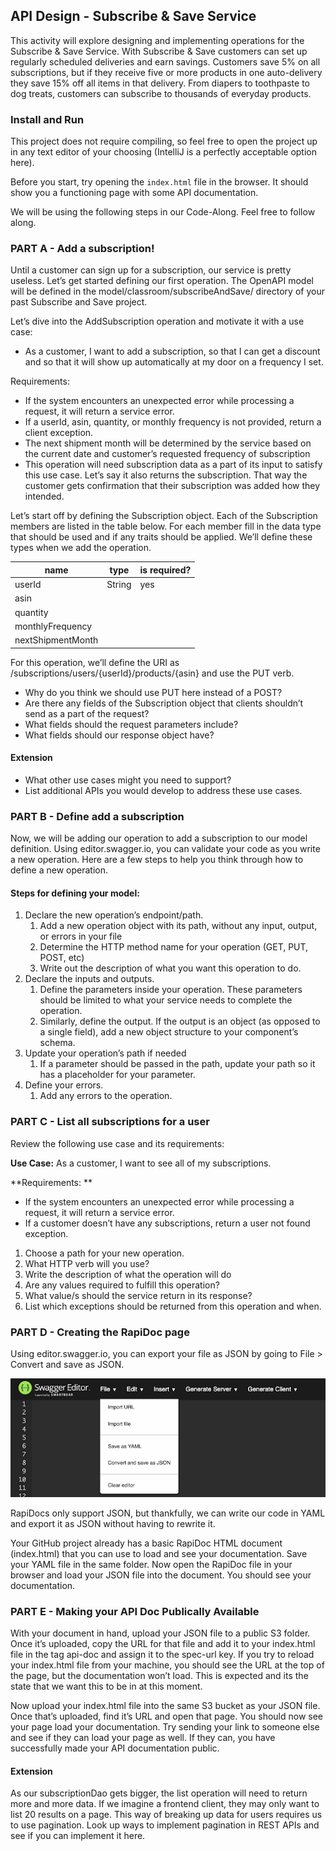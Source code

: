## API Design - Subscribe & Save Service

This activity will explore designing and implementing operations for the Subscribe & Save Service. With Subscribe & Save customers can set up regularly scheduled deliveries and earn savings. Customers save 5% on all subscriptions, but if they receive five or more products in one auto-delivery they save 15% off all items in that delivery. From diapers to toothpaste to dog treats, customers can subscribe to thousands of everyday products.

### Install and Run

This project does not require compiling, so feel free to open the project up in any text editor of your choosing (IntelliJ is a perfectly acceptable option here). 

Before you start, try opening the `index.html` file in the browser. It should show you a functioning page with some API documentation.

We will be using the following steps in our Code-Along. Feel free to follow along.

### PART A - Add a subscription!

Until a customer can sign up for a subscription, our service is pretty useless. Let’s get started defining our first operation. The OpenAPI model will be defined in the model/classroom/subscribeAndSave/ directory of your past Subscribe and Save project.

Let’s dive into the AddSubscription operation and motivate it with a use case:

- As a customer, I want to add a subscription, so that I can get a discount and so that it will show up automatically at my door on a frequency I set.

Requirements:

- If the system encounters an unexpected error while processing a request, it will return a service error.
- If a userId, asin, quantity, or monthly frequency is not provided, return a client exception.
- The next shipment month will be determined by the service based on the current date and customer’s requested frequency of subscription
- This operation will need subscription data as a part of its input to satisfy this use case. Let’s say it also returns the subscription. That way the customer gets confirmation that their subscription was added how they intended.

Let’s start off by defining the Subscription object. Each of the Subscription members are listed in the table below. For each member fill in the data type that should be used and if any traits should be applied. We’ll define these types when we add the operation.

| name   |  type | is required? |
|--------|-------|-------|
|userId|String|yes|
|asin|||
|quantity|||
|monthlyFrequency|||
|nextShipmentMonth|||

For this operation, we’ll define the URI as /subscriptions/users/{userId}/products/{asin} and use the PUT verb. 
- Why do you think we should use PUT here instead of a POST?
- Are there any fields of the Subscription object that clients shouldn’t send as a part of the request?
- What fields should the request parameters include?
- What fields should our response object have?

#### Extension
- What other use cases might you need to support?
- List additional APIs you would develop to address these use cases.

### PART B - Define add a subscription

Now, we will be adding our operation to add a subscription to our model definition. Using editor.swagger.io, you can validate your code as you write a new operation. Here are a few steps to help you think through how to define a new operation.

#### Steps for defining your model:
1. Declare the new operation’s endpoint/path.
    1. Add a new operation object with its path, without any input, output, or errors in your file
    1. Determine the HTTP method name for your operation (GET, PUT, POST, etc)
    1. Write out the description of what you want this operation to do.
1. Declare the inputs and outputs.
    1. Define the parameters inside your operation. These parameters should be limited to what your service needs to complete the operation.
    1. Similarly, define the output. If the output is an object (as opposed to a single field), add a new object structure to your component’s schema.
1. Update your operation’s path if needed
    1. If a parameter should be passed in the path, update your path so it has a placeholder for your parameter.
1. Define your errors.
    1. Add any errors to the operation.

### PART C - List all subscriptions for a user

Review the following use case and its requirements:

**Use Case:** As a customer, I want to see all of my subscriptions. 

**Requirements: **

- If the system encounters an unexpected error while processing a request, it will return a service error.
- If a customer doesn’t have any subscriptions, return a user not found exception.

1. Choose a path for your new operation.
1. What HTTP verb will you use?
1. Write the description of what the operation will do
1. Are any values required to fulfill this operation?
1. What value/s should the service return in its response?
1. List which exceptions should be returned from this operation and when.

### PART D - Creating the RapiDoc page

Using editor.swagger.io, you can export your file as JSON by going to File > Convert and save as JSON.

 ![img1](/img1.png)

RapiDocs only support JSON, but thankfully, we can write our code in YAML and export it as JSON without having to rewrite it.

Your GitHub project already has a basic RapiDoc HTML document (index.html) that you can use to load and see your documentation. Save your YAML file in the same folder. Now open the RapiDoc file in your browser and load your JSON file into the document. You should see your documentation.

### PART E - Making your API Doc Publically Available

With your document in hand, upload your JSON file to a public S3 folder. Once it’s uploaded, copy the URL for that file and add it to your index.html file in the tag api-doc and assign it to the spec-url key. If you try to reload your index.html file from your machine, you should see the URL at the top of the page, but the documentation won’t load. This is expected and its the state that we want this to be in at this moment.

Now upload your index.html file into the same S3 bucket as your JSON file. Once that’s uploaded, find it’s URL and open that page. You should now see your page load your documentation. Try sending your link to someone else and see if they can load your page as well. If they can, you have successfully made your API documentation public.

#### Extension

As our subscriptionDao gets bigger, the list operation will need to return more and more data. If we imagine a frontend client, they may only want to list 20 results on a page. This way of breaking up data for users requires us to use pagination. Look up ways to implement pagination in REST APIs and see if you can implement it here.



